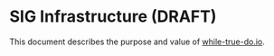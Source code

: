 # SIG Infrastructure (DRAFT)

This document describes the purpose and value of
[while-true-do.io](https://while-true-do.io).
